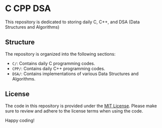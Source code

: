 # C CPP DSA

This repository is dedicated to storing daily C, C++, and DSA (Data Structures and Algorithms)

## Structure
The repository is organized into the following sections:

- `C/`: Contains daily C programming codes.
- `CPP/`: Contains daily C++ programming codes.
- `DSA/`: Contains implementations of various Data Structures and Algorithms.


## License
The code in this repository is provided under the [MIT License](LICENSE). Please make sure to review and adhere to the license terms when using the code.

Happy coding!
